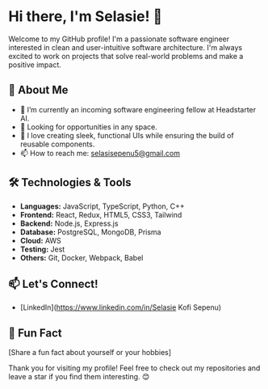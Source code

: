 # Hi there, I'm Selasie! 👋

Welcome to my GitHub profile! I'm a passionate software engineer interested in clean and user-intuitive software architecture. I'm always excited to work on projects that solve real-world problems and make a positive impact.

## 🚀 About Me

- 🌱 I’m currently an incoming software engineering fellow at Headstarter AI.
- 💼 Looking for opportunities in any space.
- 🎨 I love creating sleek, functional UIs while ensuring the build of reusable components.
- 📫 How to reach me: [selasisepenu5@gmail.com](mailto:selasisepenu5@gmail.com)

## 🛠️ Technologies & Tools

- **Languages:** JavaScript, TypeScript, Python, C++
- **Frontend:** React, Redux, HTML5, CSS3, Tailwind
- **Backend:** Node.js, Express.js
- **Database:** PostgreSQL, MongoDB, Prisma
- **Cloud:** AWS 
- **Testing:** Jest
- **Others:** Git, Docker, Webpack, Babel



## 📫 Let's Connect!

- [LinkedIn](https://www.linkedin.com/in/Selasie Kofi Sepenu)

## 🌟 Fun Fact

[Share a fun fact about yourself or your hobbies]

Thank you for visiting my profile! Feel free to check out my repositories and leave a star if you find them interesting. 😊
